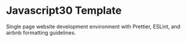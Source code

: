 # Javascript30 Template
Single page website development environment with Prettier, ESLint, and airbnb formatting guidelines.
